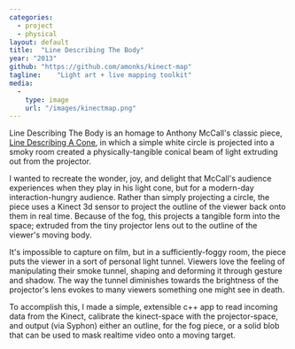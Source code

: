 ```yaml
---
categories:
  - project
  - physical
layout: default
title:  "Line Describing The Body"
year: "2013"
github: "https://github.com/amonks/kinect-map"
tagline:    "Light art + live mapping toolkit"
media:
  -
    type: image
    url: "/images/kinectmap.png"
---
```

Line Describing The Body is an homage to Anthony McCall's classic piece, <a href="http://vimeo.com/29428835">Line Describing A Cone</a>, in which a simple white circle is projected into a smoky room created a physically-tangible conical beam of light extruding out from the projector.

I wanted to recreate the wonder, joy, and delight that McCall's audience experiences when they play in his light cone, but for a modern-day interaction-hungry audience. Rather than simply projecting a circle, the piece uses a Kinect 3d sensor to project the outline of the viewer back onto them in real time. Because of the fog, this projects a tangible form into the space; extruded from the tiny projector lens out to the outline of the viewer's moving body.

<!--more-->

It's impossible to capture on film, but in a sufficiently-foggy room, the piece puts the viewer in a sort of personal light tunnel. Viewers love the feeling of manipulating their smoke tunnel, shaping and deforming it through gesture and shadow. The way the tunnel diminishes towards the brightness of the projector's lens evokes to many viewers something one might see in death.

To accomplish this, I made a simple, extensible c++ app to read incoming data from the Kinect, calibrate the kinect-space with the projector-space, and output (via Syphon) either an outline, for the fog piece, or a solid blob that can be used to mask realtime video onto a moving target.
